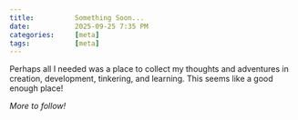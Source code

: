 ```yaml
---
title:          Something Soon...
date:           2025-09-25 7:35 PM
categories:     [meta]
tags:           [meta]
---
```


Perhaps all I needed was a place to collect my thoughts and adventures in creation, development, tinkering, and learning. This seems like a good enough place!

*More to follow!*